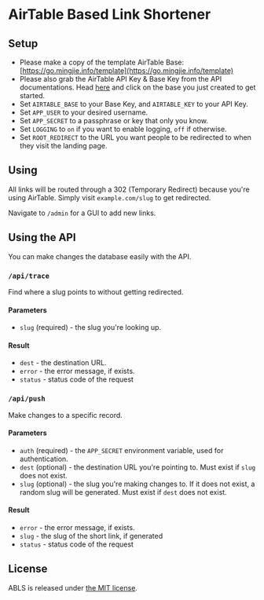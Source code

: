 # AirTable Based Link Shortener

## Setup

* Please make a copy of the template AirTable Base: [https://go.mingjie.info/template](https://go.mingjie.info/template)
* Please also grab the AirTable API Key & Base Key from the API documentations. Head [here](https://airtable.com/api) and click on the base you just created to get started.
* Set `AIRTABLE_BASE` to your Base Key, and `AIRTABLE_KEY` to your API Key.
* Set `APP_USER` to your desired username.
* Set `APP_SECRET` to a passphrase or key that only you know.
* Set `LOGGING` to `on` if you want to enable logging, `off` if otherwise.
* Set `ROOT_REDIRECT` to the URL you want people to be redirected to when they visit the landing page.

## Using

All links will be routed through a 302 (Temporary Redirect) because you're using AirTable. Simply visit `example.com/slug` to get redirected.

Navigate to `/admin` for a GUI to add new links.

## Using the API

You can make changes the database easily with the API.

### `/api/trace`
Find where a slug points to without getting redirected.

#### Parameters
* `slug` (required) - the slug you're looking up.

#### Result
* `dest` - the destination URL.
* `error` - the error message, if exists.
* `status` - status code of the request

### `/api/push`
Make changes to a specific record.

#### Parameters
* `auth` (required) - the `APP_SECRET` environment variable, used for authentication.
* `dest` (optional) - the destination URL you're pointing to. Must exist if `slug` does not exist.
* `slug` (optional) - the slug you're making changes to. If it does not exist, a random slug will be generated. Must exist if `dest` does not exist.

#### Result
* `error` - the error message, if exists.
* `slug` - the slug of the short link, if generated
* `status` - status code of the request

## License

ABLS is released under [the MIT license](LICENSE).